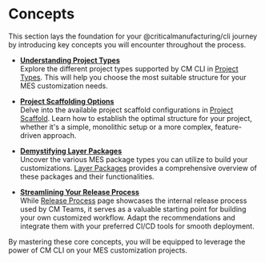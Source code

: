 # Concepts

This section lays the foundation for your @criticalmanufacturing/cli journey by introducing key concepts you will encounter throughout the process.

* __[Understanding Project Types](project-types/index.md)__  
  Explore the different project types supported by CM CLI in
  [Project Types](project-types/index.md). This will help you
  choose the most suitable structure for your MES customization
  needs.

* __[Project Scaffolding Options](project-scaffold/index.md)__  
  Delve into the available project scaffold configurations in
  [Project Scaffold](project-scaffold/index.md). Learn how to
  establish the optimal structure for your project, whether it's a
  simple, monolithic setup or a more complex, feature-driven
  approach.

* __[Demystifying Layer Packages](layers-packages/index.md)__  
  Uncover the various MES package types you can utilize to build your customizations. [Layer Packages](layers-packages/index.md) provides a comprehensive overview of these packages and their functionalities.

* __[Streamlining Your Release Process](release-process/index.md)__  
  While [Release Process](release-process/index.md) page showcases the
  internal release process used by CM Teams, it serves as a valuable starting
  point for building your own customized workflow. Adapt the recommendations
  and integrate them with your preferred CI/CD tools for smooth deployment.

By mastering these core concepts, you will be equipped to leverage the power of
CM CLI on your MES customization projects.
